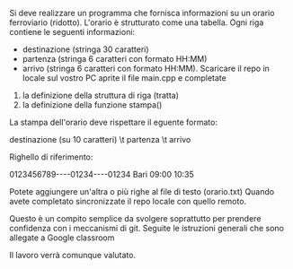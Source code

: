 Si deve realizzare un programma che fornisca informazioni su un orario ferroviario (ridotto).
L'orario è strutturato come una tabella. Ogni riga contiene le seguenti informazioni:
- destinazione (stringa 30 caratteri)
- partenza (stringa 6 caratteri con formato HH:MM)
- arrivo (stringa 6 caratteri con formato HH:MM).
Scaricare il repo in locale sul vostro PC aprite il file main.cpp e completate 

1) la definizione della struttura di riga (tratta)
2) la definizione della funzione stampa()

La stampa dell'orario deve rispettare il eguente formato:

destinazione (su 10 caratteri) \t partenza \t arrivo

Righello di riferimento:

0123456789----01234----01234
      Bari    09:00    10:35

Potete aggiungere un'altra o più righe al file di testo (orario.txt)
Quando avete completato sincronizzate il repo locale con quello remoto.

Questo è un compito semplice da svolgere soprattutto per prendere confidenza con i meccanismi di git.
Seguite le istruzioni generali che sono allegate a Google classroom

Il lavoro verrà comunque valutato.
